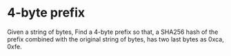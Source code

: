# 4-byte prefix

Given a string of bytes, Find a 4-byte prefix so that, a SHA256 hash of the prefix combined with the original string of bytes, has two last bytes as 0xca, 0xfe.
